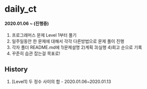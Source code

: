 # daily_ct

#### 2020.01.06 ~ (진행중)

1. 프로그래머스 문제 Level 1부터 풀기
2. 일주일동안 한 문제에 대해서 각각 다른방법으로 문제 풀이 진행 
3. 각자 폴더 README.md에 1)문제설명 2)계획 3)실행 4)회고 순으로 기록
5. 꾸준히 습관 잡는걸 목표로!



## History

1. [Level1] 두 정수 사이의 합 - 2020.01.06~2020.01.13

<!--stackedit_data:
eyJoaXN0b3J5IjpbMTMwNzQ1NDE5NywtMTM4NzQxMDUzNl19
-->